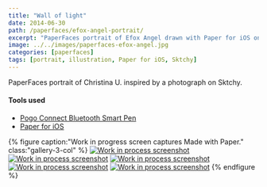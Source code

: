 ```yaml
---
title: "Wall of light"
date: 2014-06-30
path: /paperfaces/efox-angel-portrait/
excerpt: "PaperFaces portrait of Efox Angel drawn with Paper for iOS on an iPad."
image: ../../images/paperfaces-efox-angel.jpg
categories: [paperfaces]
tags: [portrait, illustration, Paper for iOS, Sktchy]
---
```


PaperFaces portrait of Christina U. inspired by a photograph on Sktchy.

#### Tools used

- [Pogo Connect Bluetooth Smart Pen](https://www.amazon.com/gp/product/B009K448L4/ref=as_li_ss_tl?ie=UTF8&camp=1789&creative=390957&creativeASIN=B009K448L4&linkCode=as2&tag=mademist-20)
- [Paper for iOS](https://paper.bywetransfer.com/)

{% figure caption:"Work in progress screen captures Made with Paper." class:"gallery-3-col" %}
[![Work in process screenshot](../../images/paperfaces-efox-angel-process-1-600.jpg)](../../images/paperfaces-efox-angel-process-1-lg.jpg) [![Work in process screenshot](../../images/paperfaces-efox-angel-process-2-600.jpg)](../../images/paperfaces-efox-angel-process-2-lg.jpg) [![Work in process screenshot](../../images/paperfaces-efox-angel-process-3-600.jpg)](../../images/paperfaces-efox-angel-process-3-lg.jpg) [![Work in process screenshot](../../images/paperfaces-efox-angel-process-4-600.jpg)](../../images/paperfaces-efox-angel-process-4-lg.jpg) [![Work in process screenshot](../../images/paperfaces-efox-angel-process-5-600.jpg)](../../images/paperfaces-efox-angel-process-5-lg.jpg)
{% endfigure %}

